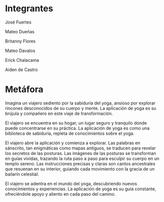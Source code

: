 # Integrantes

José Fuertes

Mateo Dueñas 

Britanny Flores 

Mateo Davalos 

Erick Chalacama 

Aiden de Castro 

# Metáfora


Imagina un viajero sediento por la sabiduría del yoga, ansioso por explorar rincones desconocidos de su cuerpo y mente. La aplicación de yoga es su brújula y compañero en este viaje de transformación.

El viajero se encuentra en su hogar, un lugar seguro y tranquilo donde puede concentrarse en su práctica. La aplicación de yoga es como una biblioteca de sabiduría, repleta de conocimientos sobre el yoga.

El viajero abre la aplicación y comienza a explorar. Las palabras en sánscrito, tan enigmáticas como mapas antiguos, se traducen para revelar los secretos de las posturas. Las imágenes de las posturas se transforman en guías vívidas, trazando la ruta paso a paso para esculpir su cuerpo en un templo sereno. Las instrucciones precisas y claras son cantos ancestrales que resuenan en su interior, guiando cada movimiento con la gracia de un bailarín celestial.

El viajero se adentra en el mundo del yoga, descubriendo nuevos conocimientos y experiencias. La aplicación de yoga es su guía constante, ofreciéndole apoyo y aliento en cada paso del camino.

